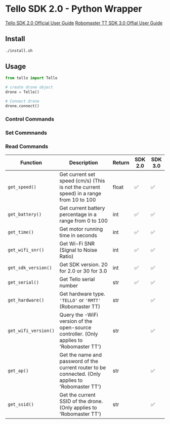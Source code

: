 # Tello SDK 2.0 - Python Wrapper

[Tello SDK 2.0 Official User Guide](https://dl-cdn.ryzerobotics.com/downloads/Tello/Tello%20SDK%202.0%20User%20Guide.pdf)
[Robomaster TT SDK 3.0 Offial User Guide](https://dl.djicdn.com/downloads/RoboMaster+TT/Tello_SDK_3.0_User_Guide_en.pdf)

## Install

```bash
./install.sh
```

## Usage

```python
from tello import Tello

# create drone object
drone = Tello()

# Connect drone
drone.connect()
```

### Control Commands


### Set Commnands


### Read Commands

| Function             | Description                                                                                        | Return | SDK 2.0 | SDK 3.0 |
| -------------------- | -------------------------------------------------------------------------------------------------- | ------ | ------- | ------- |
| `get_speed()`        | Get current set speed (cm/s) (This is not the current speed) in a range from 10 to 100             | float  | ✅      | ✅      |
| `get_battery()`      | Get current battery percentage in a range from 0 to 100                                            | int    | ✅      | ✅      |
| `get_time()`         | Get motor running time in seconds                                                                  | int    | ✅      | ✅      |
| `get_wifi_snr()`     | Get Wi-Fi SNR (Signal to Noise Ratio)                                                              | int    | ✅      | ✅      |
| `get_sdk_version()`  | Get SDK version. 20 for 2.0 or 30 for 3.0                                                          | int    | ✅      | ✅      |
| `get_serial()`       | Get Tello serial number                                                                            | str    | ✅      | ✅      |
| `get_hardware()`     | Get hardware type. `'TELLO'` or `'RMTT'` (Robomaster TT)                                           | str    |         | ✅      |
| `get_wifi_version()` | Query the -WiFi version of the open-source controller. (Only applies to 'Robomaster TT')           | str    |         | ✅      |
| `get_ap()`           | Get the name and password of the current router to be connected. (Only applies to 'Robomaster TT') | str    |         | ✅      |
| `get_ssid()`         | Get the current SSID of the drone. (Only applies to 'Robomaster TT')                               | str    |         | ✅      |
